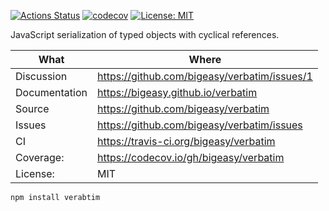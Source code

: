 [![Actions Status](https://github.com/bigeasy/verbatim/workflows/Node%20CI/badge.svg)](https://github.com/bigeasy/verbatim/actions)
[![codecov](https://codecov.io/gh/bigeasy/verbatim/branch/master/graph/badge.svg)](https://codecov.io/gh/bigeasy/verbatim)
[![License: MIT](https://img.shields.io/badge/License-MIT-yellow.svg)](https://opensource.org/licenses/MIT)

JavaScript serialization of typed objects with cyclical references.

| What          | Where                                         |
| --- | --- |
| Discussion    | https://github.com/bigeasy/verbatim/issues/1  |
| Documentation | https://bigeasy.github.io/verbatim            |
| Source        | https://github.com/bigeasy/verbatim           |
| Issues        | https://github.com/bigeasy/verbatim/issues    |
| CI            | https://travis-ci.org/bigeasy/verbatim        |
| Coverage:     | https://codecov.io/gh/bigeasy/verbatim        |
| License:      | MIT                                           |


```
npm install verabtim
```
